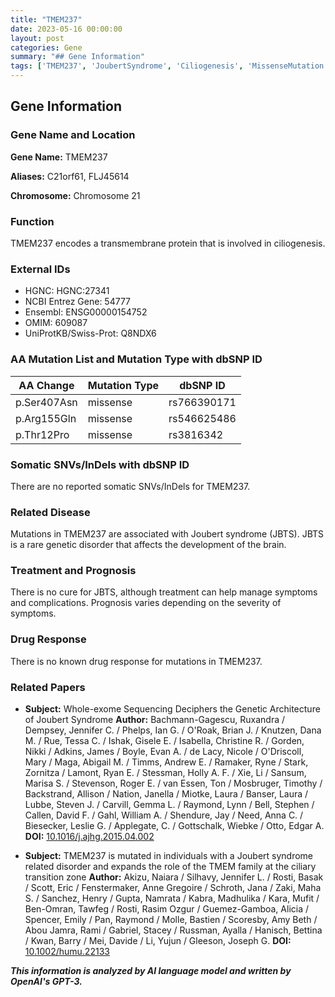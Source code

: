 ```yaml
---
title: "TMEM237"
date: 2023-05-16 00:00:00
layout: post
categories: Gene
summary: "## Gene Information"
tags: ['TMEM237', 'JoubertSyndrome', 'Ciliogenesis', 'MissenseMutation', 'GeneticDisorder', 'TreatmentOptions', 'Prognosis', 'GeneticArchitecture']
---
```


## Gene Information

### Gene Name and Location

**Gene Name:** TMEM237

**Aliases:** C21orf61, FLJ45614

**Chromosome:** Chromosome 21


### Function

TMEM237 encodes a transmembrane protein that is involved in ciliogenesis. 

### External IDs

- HGNC: HGNC:27341
- NCBI Entrez Gene: 54777
- Ensembl: ENSG00000154752
- OMIM: 609087
- UniProtKB/Swiss-Prot: Q8NDX6

### AA Mutation List and Mutation Type with dbSNP ID

| AA Change | Mutation Type | dbSNP ID |
|-----------|---------------|------------|
| p.Ser407Asn | missense | rs766390171 |
| p.Arg155Gln | missense | rs546625486 |
| p.Thr12Pro | missense | rs3816342 |

### Somatic SNVs/InDels with dbSNP ID

There are no reported somatic SNVs/InDels for TMEM237.

### Related Disease

Mutations in TMEM237 are associated with Joubert syndrome (JBTS). JBTS is a rare genetic disorder that affects the development of the brain. 

### Treatment and Prognosis

There is no cure for JBTS, although treatment can help manage symptoms and complications. Prognosis varies depending on the severity of symptoms.

### Drug Response

There is no known drug response for mutations in TMEM237.

### Related Papers

- **Subject:** Whole-exome Sequencing Deciphers the Genetic Architecture of Joubert Syndrome
**Author:** Bachmann-Gagescu, Ruxandra / Dempsey, Jennifer C. / Phelps, Ian G. / O'Roak, Brian J. / Knutzen, Dana M. / Rue, Tessa C. / Ishak, Gisele E. / Isabella, Christine R. / Gorden, Nikki / Adkins, James / Boyle, Evan A. / de Lacy, Nicole / O'Driscoll, Mary / Maga, Abigail M. / Timms, Andrew E. / Ramaker, Ryne / Stark, Zornitza / Lamont, Ryan E. / Stessman, Holly A. F. / Xie, Li / Sansum, Marisa S. / Stevenson, Roger E. / van Essen, Ton / Mosbruger, Timothy / Backstrand, Allison / Nation, Janella / Miotke, Laura / Banser, Laura / Lubbe, Steven J. / Carvill, Gemma L. / Raymond, Lynn / Bell, Stephen / Callen, David F. / Gahl, William A. / Shendure, Jay / Need, Anna C. / Biesecker, Leslie G. / Applegate, C. / Gottschalk, Wiebke / Otto, Edgar A.
**DOI:** [10.1016/j.ajhg.2015.04.002](https://doi.org/10.1016/j.ajhg.2015.04.002) 

- **Subject:** TMEM237 is mutated in individuals with a Joubert syndrome related disorder and expands the role of the TMEM family at the ciliary transition zone
**Author:** Akizu, Naiara / Silhavy, Jennifer L. / Rosti, Basak / Scott, Eric / Fenstermaker, Anne Gregoire / Schroth, Jana / Zaki, Maha S. / Sanchez, Henry / Gupta, Namrata / Kabra, Madhulika / Kara, Mufit / Ben-Omran, Tawfeg / Rosti, Rasim Ozgur / Guemez-Gamboa, Alicia / Spencer, Emily / Pan, Raymond / Molle, Bastien / Scoresby, Amy Beth / Abou Jamra, Rami / Gabriel, Stacey / Russman, Ayalla / Hanisch, Bettina / Kwan, Barry / Mei, Davide / Li, Yujun / Gleeson, Joseph G.
**DOI:** [10.1002/humu.22133](https://doi.org/10.1002/humu.22133)

**_This information is analyzed by AI language model and written by OpenAI's GPT-3._**